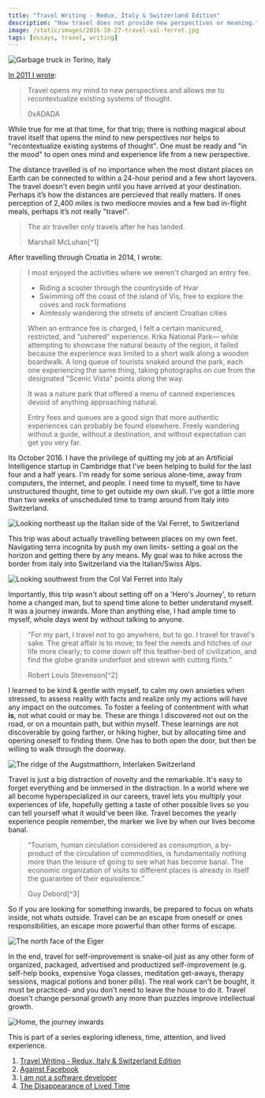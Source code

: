 ```yaml
---
title: "Travel Writing - Redux, Italy & Switzerland Edition"
description: "How travel does not provide new perspectives or meaning."
image: /static/images/2016-10-27-travel-val-ferret.jpg
tags: [essays, travel, writing]
---
```


![Garbage truck in Torino, Italy](/static/images/2016-10-24-travel-garbage.jpg)

[In 2011 I wrote](/2011/12/01/travel-writing/):

> Travel opens my mind to new perspectives and allows me to recontextualize
> existing systems of thought.
>
> <figcaption>0xADADA</figcaption>

While true for me at that time, for that trip; there is nothing magical about
travel itself that opens the mind to new perspectives nor helps to
"recontextualize existing systems of thought". One must be ready and "in the
mood" to open ones mind and experience life from a new perspective.

The distance travelled is of no importance when the most distant places on Earth
can be connected to within a 24-hour period and a few short layovers. The travel
doesn't even begin until you have arrived at your destination. Perhaps it’s how
the distances are percieved that really matters. If ones perception of 2,400
miles is two mediocre movies and a few bad in-flight meals, perhaps it’s not
really "travel".

> The air traveller only travels after he has landed.
>
> <figcaption>Marshall McLuhan[^1]</figcaption>

After travelling through Croatia in 2014, I wrote:

> I most enjoyed the activities where we weren't charged an entry fee.
>
> - Riding a scooter through the countryside of Hvar
> - Swimming off the coast of the island of Vis, free to explore the coves and
>   rock formations
> - Aimlessly wandering the streets of ancient Croatian cities
>
> When an entrance fee is charged, I felt a certain manicured, restricted, and
> “ushered” experience. Krka National Park— while attempting to showcase the
> natural beauty of the region, it failed because the experience was limited to
> a short walk along a wooden boardwalk. A long queue of tourists snaked around
> the park, each one experiencing the same thing, taking photographs on cue from
> the designated "Scenic Vista" points along the way.
>
> It was a nature park that offered a menu of canned experiences devoid of
> anything approaching natural.
>
> Entry fees and queues are a good sign that more authentic experiences can
> probably be found elsewhere. Freely wandering without a guide, without a
> destination, and without expectation can get you very far.

Its October 2016. I have the privilege of quitting my job at an Artificial
Intelligence startup in Cambridge that I've been helping to build for the last
four and a half years. I'm ready for some serious alone-time, away from
computers, the internet, and people. I need time to myself, time to have
unstructured thought, time to get outside my own skull. I've got a little more
than two weeks of unscheduled time to tramp around from Italy into Switzerland.

![Looking northeast up the Italian side of the Val Ferret, to Switzerland](/static/images/2016-10-27-travel-val-ferret.jpg)

This trip was about actually travelling between places on my own feet.
Navigating terra incognita by push my own limits- setting a goal on the horizon
and getting there by any means. My goal was to hike across the border from italy
into Switzerland via the Italian/Swiss Alps.

![Looking southwest from the Col Val Ferret into Italy](/static/images/2016-10-28-travel-val-ferret-pano.jpg)

Importantly, this trip wasn't about setting off on a 'Hero's Journey', to return
home a changed man, but to spend time alone to better understand myself. It was
a journey inwards. More than anything else, I had ample time to myself, whole
days went by without talking to anyone.

> “For my part, I travel not to go anywhere, but to go. I travel for travel's
> sake. The great affair is to move; to feel the needs and hitches of our life
> more clearly; to come down off this feather-bed of civilization, and find
> the globe granite underfoot and strewn with cutting flints.”
>
> <figcaption>Robert Louis Stevenson[^2]</figcaption>

I learned to be kind & gentle with myself, to calm my own anxieties when
stressed, to assess reality with facts and realize only my actions will have any
impact on the outcomes. To foster a feeling of contentment with what **is**, not
what could or may be. These are things I discovered not out on the road, or on a
mountain path, but within myself. These learnings are not discoverable by going
farther, or hiking higher, but by allocating time and opening oneself to finding
them. One has to both open the door, but then be willing to walk through the
doorway.

![The ridge of the Augstmatthorn, Interlaken Switzerland](/static/images/2016-10-30-travel-augstmatthorn.jpg)

Travel is just a big distraction of novelty and the remarkable. It's easy to
forget everything and be immersed in the distraction. In a world where we all
become hyperspecialized in our careers, travel lets you multiply your
experiences of life, hopefully getting a taste of other possible lives so you
can tell yourself what it would've been like. Travel becomes the yearly
experience people remember, the marker we live by when our lives become banal.

> “Tourism, human circulation considered as consumption, a by-product of the
> circulation of commodities, is fundamentally nothing more than the leisure of
> going to see what has become banal. The economic organization of visits to
> different places is already in itself the guarantee of their equivalence.”
>
> <figcaption>Guy Debord[^3]</figcaption>

So if you are looking for something inwards, be prepared to focus on whats
inside, not whats outside. Travel can be an escape from oneself or ones
responsibilities, an escape more powerful than other forms of escape.

![The north face of the Eiger](/static/images/2016-10-31-travel-eiger.jpg)

In the end, travel for self-improvement is snake-oil just as any other form of
organized, packaged, advertised and productized self-improvement (e.g. self-help
books, expensive Yoga classes, meditation get-aways, therapy sessions, magical
potions and boner pills). The real work can't be bought, it must be practiced-
and you don't need to leave the house to do it. Travel doesn't change personal
growth any more than puzzles improve intellectual growth.

![Home, the journey inwards](/static/images/2016-11-06-travel-home.jpg)

<aside>
This is part of a series exploring idleness, time, attention, and lived experience.

1. [Travel Writing - Redux, Italy & Switzerland Edition](/2016/11/06/travel-italy-switzerland/)
2. [Against Facebook](/2018/05/01/against-facebook/)
3. [I am not a software developer](/2022/04/01/i-am-not-a-software-developer/)
4. [The Disappearance of Lived Time](/2024/05/01/the-disappearance-of-lived-time/)
</aside>

[^1]:
    McLuhan, Marshall, and Lewis H. Lapham.
    _Understanding Media: the Extensions of Man_.
    Cambridge, Mass: MIT Press,
    Print. 1994.

[^2]: Stevenson, Robert Louis _Travels with a Donkey in the Cévennes_.
[^3]:
    Debord, Guy.
    _The Society of the Spectacle_
    Trans. Fredy Perlman.
    Detroit: Black & Red,
    Print. 1983.
